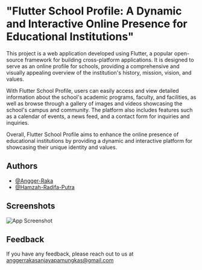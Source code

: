 
# "Flutter School Profile: A Dynamic and Interactive Online Presence for Educational Institutions"


This project is a web application developed using Flutter, a popular open-source framework for building cross-platform applications. It is designed to serve as an online profile for schools, providing a comprehensive and visually appealing overview of the institution's history, mission, vision, and values.

With Flutter School Profile, users can easily access and view detailed information about the school's academic programs, faculty, and facilities, as well as browse through a gallery of images and videos showcasing the school's campus and community. The platform also includes features such as a calendar of events, a news feed, and a contact form for inquiries and inquiries.

Overall, Flutter School Profile aims to enhance the online presence of educational institutions by providing a dynamic and interactive platform for showcasing their unique identity and values.
## Authors

- [@Angger-Raka](https://www.github.com/Angger-Raka)
- [@Hamzah-Radifa-Putra](https://www.facebook.com/hamzah.r.putra.3)


## Screenshots

![App Screenshot](https://github.com/Angger-Raka/simple-chat-private/blob/master/1.png?raw=true)


## Feedback

If you have any feedback, please reach out to us at anggerrakasanjayapamungkas@gmail.com

